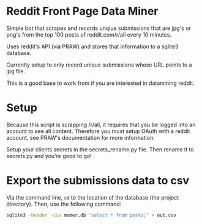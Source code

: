 # Reddit Front Page Data Miner
Simple bot that scrapes and records unqiue submissions that are jpg's or png's from the top 100 posts of reddit.com/r/all every 10 minutes.

Uses reddit's API (via PRAW) and stores that information to a sqlite3 database.

Currently setup to only record unique submissions whose URL points to a jpg file.

This is a good base to work from if you are interested in datamining reddit.

# Setup

Because this script is scrapping /r/all, it requires that you be logged into an account to see all content. Therefore you must setup OAuth with a reddit account, see PRAW's documentation for more information.

Setup your clients secrets in the secrets_rename.py file. Then rename it to secrets.py and you're good to go!

# Export the submissions data to csv

Via the command line, `cd` to the location of the database (the project directory). Then, use the following command:
```bash
sqlite3 -header -csv memer.db "select * from posts;" > out.csv
```
